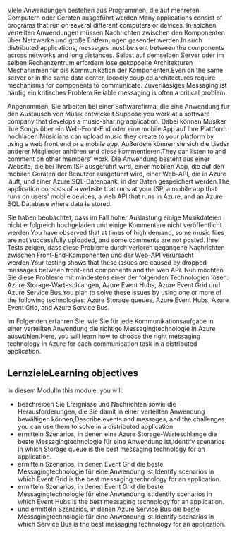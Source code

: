 <span data-ttu-id="2e39d-101">Viele Anwendungen bestehen aus Programmen, die auf mehreren Computern oder Geräten ausgeführt werden.</span><span class="sxs-lookup"><span data-stu-id="2e39d-101">Many applications consist of programs that run on several different computers or devices.</span></span> <span data-ttu-id="2e39d-102">In solchen verteilten Anwendungen müssen Nachrichten zwischen den Komponenten über Netzwerke und große Entfernungen gesendet werden.</span><span class="sxs-lookup"><span data-stu-id="2e39d-102">In such distributed applications, messages must be sent between the components across networks and long distances.</span></span> <span data-ttu-id="2e39d-103">Selbst auf demselben Server oder im selben Rechenzentrum erfordern lose gekoppelte Architekturen Mechanismen für die Kommunikation der Komponenten.</span><span class="sxs-lookup"><span data-stu-id="2e39d-103">Even on the same server or in the same data center, loosely coupled architectures require mechanisms for components to communicate.</span></span> <span data-ttu-id="2e39d-104">Zuverlässiges Messaging ist häufig ein kritisches Problem.</span><span class="sxs-lookup"><span data-stu-id="2e39d-104">Reliable messaging is often a critical problem.</span></span>

<span data-ttu-id="2e39d-105">Angenommen, Sie arbeiten bei einer Softwarefirma, die eine Anwendung für den Austausch von Musik entwickelt.</span><span class="sxs-lookup"><span data-stu-id="2e39d-105">Suppose you work at a software company that develops a music-sharing application.</span></span> <span data-ttu-id="2e39d-106">Dabei können Musiker ihre Songs über ein Web-Front-End oder eine mobile App auf Ihre Plattform hochladen.</span><span class="sxs-lookup"><span data-stu-id="2e39d-106">Musicians can upload music they create to your platform by using a web front end or a mobile app.</span></span> <span data-ttu-id="2e39d-107">Außerdem können sie sich die Lieder anderer Mitglieder anhören und diese kommentieren.</span><span class="sxs-lookup"><span data-stu-id="2e39d-107">They can listen to and comment on other members' work.</span></span> <span data-ttu-id="2e39d-108">Die Anwendung besteht aus einer Website, die bei Ihrem ISP ausgeführt wird, einer mobilen App, die auf den mobilen Geräten der Benutzer ausgeführt wird, einer Web-API, die in Azure läuft, und einer Azure SQL-Datenbank, in der Daten gespeichert werden.</span><span class="sxs-lookup"><span data-stu-id="2e39d-108">The application consists of a website that runs at your ISP, a mobile app that runs on users' mobile devices, a web API that runs in Azure, and an Azure SQL Database where data is stored.</span></span>

<span data-ttu-id="2e39d-109">Sie haben beobachtet, dass im Fall hoher Auslastung einige Musikdateien nicht erfolgreich hochgeladen und einige Kommentare nicht veröffentlicht werden.</span><span class="sxs-lookup"><span data-stu-id="2e39d-109">You have observed that at times of high demand, some music files are not successfully uploaded, and some comments are not posted.</span></span> <span data-ttu-id="2e39d-110">Ihre Tests zeigen, dass diese Probleme durch verloren gegangene Nachrichten zwischen Front-End-Komponenten und der Web-API verursacht werden.</span><span class="sxs-lookup"><span data-stu-id="2e39d-110">Your testing shows that these issues are caused by dropped messages between front-end components and the web API.</span></span> <span data-ttu-id="2e39d-111">Nun möchten Sie diese Probleme mit mindestens einer der folgenden Technologien lösen: Azure Storage-Warteschlangen, Azure Event Hubs, Azure Event Grid und Azure Service Bus.</span><span class="sxs-lookup"><span data-stu-id="2e39d-111">You plan to solve these issues by using one or more of the following technologies: Azure Storage queues, Azure Event Hubs, Azure Event Grid, and Azure Service Bus.</span></span>

<span data-ttu-id="2e39d-112">Im Folgenden erfahren Sie, wie Sie für jede Kommunikationsaufgabe in einer verteilten Anwendung die richtige Messagingtechnologie in Azure auswählen.</span><span class="sxs-lookup"><span data-stu-id="2e39d-112">Here, you will learn how to choose the right messaging technology in Azure for each communication task in a distributed application.</span></span>

## <a name="learning-objectives"></a><span data-ttu-id="2e39d-113">Lernziele</span><span class="sxs-lookup"><span data-stu-id="2e39d-113">Learning objectives</span></span>
<span data-ttu-id="2e39d-114">In diesem Modul</span><span class="sxs-lookup"><span data-stu-id="2e39d-114">In this module, you will:</span></span>

- <span data-ttu-id="2e39d-115">beschreiben Sie Ereignisse und Nachrichten sowie die Herausforderungen, die Sie damit in einer verteilten Anwendung bewältigen können,</span><span class="sxs-lookup"><span data-stu-id="2e39d-115">Describe events and messages, and the challenges you can use them to solve in a distributed application.</span></span>
- <span data-ttu-id="2e39d-116">ermitteln Szenarios, in denen eine Azure Storage-Warteschlange die beste Messagingtechnologie für eine Anwendung ist,</span><span class="sxs-lookup"><span data-stu-id="2e39d-116">Identify scenarios in which Storage queue is the best messaging technology for an application.</span></span>
- <span data-ttu-id="2e39d-117">ermitteln Szenarios, in denen Event Grid die beste Messagingtechnologie für eine Anwendung ist,</span><span class="sxs-lookup"><span data-stu-id="2e39d-117">Identify scenarios in which Event Grid is the best messaging technology for an application.</span></span>
- <span data-ttu-id="2e39d-118">ermitteln Szenarios, in denen Event Grid die beste Messagingtechnologie für eine Anwendung ist</span><span class="sxs-lookup"><span data-stu-id="2e39d-118">Identify scenarios in which Event Hubs is the best messaging technology for an application.</span></span>
- <span data-ttu-id="2e39d-119">und ermitteln Szenarios, in denen Azure Service Bus die beste Messagingtechnologie für eine Anwendung ist.</span><span class="sxs-lookup"><span data-stu-id="2e39d-119">Identify scenarios in which Service Bus is the best messaging technology for an application.</span></span>